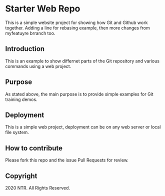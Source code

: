 # Starter Web Repo

This is a simple website project for showing how Git and Github work together. Adding a line for rebasing example, then more changes from myfeatuyre brranch too.

## Introduction

This is an example to show differnet parts of the Git repository and various commands using a web project.

## Purpose

As stated above, the main purpose is to provide simple examples for Git training demos.

## Deployment

This is a simple web project, deployment can be on any web server or local file system.

## How to contribute

Please fork this repo and the issue Pull Requests for review.

## Copyright

2020 NTR. All Rights Reserved.